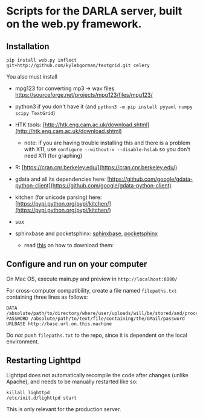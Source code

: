 # Scripts for the DARLA server, built on the web.py framework.

## Installation 
``` 
pip install web.py inflect git+http://github.com/kylebgorman/textgrid.git celery
```
You also must install

- mpg123 for converting mp3 -> wav files 
https://sourceforge.net/projects/mpg123/files/mpg123/

- python3 if you don't have it (and `python3 -m pip install pyyaml numpy scipy TextGrid`)

- HTK tools: [http://htk.eng.cam.ac.uk/download.shtml](http://htk.eng.cam.ac.uk/download.shtml)

	- note: if you are having trouble installing this and there is a problem with X11, use `configure --without-x --disable-hslab` so you don't need X11 (for graphing)
- R: [https://cran.cnr.berkeley.edu/](https://cran.cnr.berkeley.edu/)

-  gdata and all its dependencies here:
[https://github.com/google/gdata-python-client](https://github.com/google/gdata-python-client)  

- kitchen (for unicode parsing) here:
[https://pypi.python.org/pypi/kitchen/](https://pypi.python.org/pypi/kitchen/)

- sox
- sphinxbase and pocketsphinx: 
[sphinxbase](https://sourceforge.net/projects/cmusphinx/files/sphinxbase/5prealpha/), [pocketsphinx](https://sourceforge.net/projects/cmusphinx/files/pocketsphinx/5prealpha/)
	- read [this](http://cmusphinx.sourceforge.net/wiki/tutorialpocketsphinx) on how to download them:



## Configure and run on your computer

On Mac OS, execute main.py and preview in `http://localhost:8080/`

For cross-computer compatibility, create a file named `filepaths.txt` containing three lines as follows:

```
DATA /absolute/path/to/directory/where/user/uploads/will/be/stored/and/processed
PASSWORD /absolute/path/to/text/file/containing/the/GMail/password
URLBASE http://base.url.on.this.machine
```

Do *not* push `filepaths.txt` to the repo, since it is dependent on the local environment.

## Restarting Lighttpd

Lighttpd does not automatically recompile the code after changes (unlike Apache), and needs to be manually restarted like so:

```
killall lighttpd
/etc/init.d/lighttpd start
```

This is only relevant for the production server.

